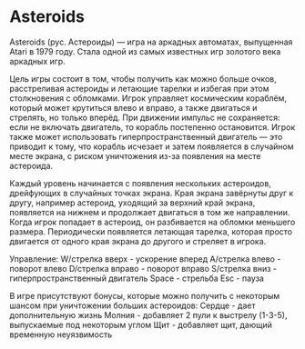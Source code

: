 # Asteroids
Asteroids (рус. Астероиды) — игра на аркадных автоматах, выпущенная Atari в 1979 году. Стала одной из самых
известных игр золотого века аркадных игр.

Цель игры состоит в том, чтобы получить как можно больше очков, расстреливая астероиды и летающие тарелки и
избегая при этом столкновения с обломками. Игрок управляет космическим кораблём, который 
может крутиться влево и вправо, а также двигаться и стрелять, но только вперёд. При движении импульс не 
сохраняется: если не включать двигатель, то корабль постепенно остановится. Игрок также может использовать 
гиперпространственный двигатель — это приводит к тому, что корабль исчезает и затем появляется в случайном 
месте экрана, с риском уничтожения из-за появления на месте астероида.

Каждый уровень начинается с появления нескольких астероидов, дрейфующих в случайных точках экрана. 
Края экрана завёрнуты друг к другу, например астероид, уходящий за верхний край экрана, появляется на 
нижнем и продолжает двигаться в том же направлении. Когда игрок попадает в астероид, он разбивается на 
обломки меньшего размера. Периодически появляется летающая тарелка, которая просто двигается от 
одного края экрана до другого и стреляет в игрока.

Управление: 
W/стрелка вверх - ускорение вперед
A/стрелка влево - поворот влево
D/стрелка вправо - поворот вправо
S/стрелка вниз - гиперпространственный двигатель
Space - стрельба
Esc - пауза

В игре присутствуют бонусы, которые можно получить с некоторым шансом при уничтожении больших астероидов:
Сердце - дает дополнительную жизнь
Молния - добавляет 2 пули к выстрелу (1-3-5), выпускаемые под некоторым углом
Щит - добавляет щит, дающий временную неуязвимость

